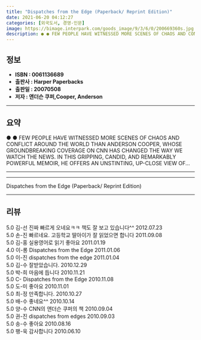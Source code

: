 ```yaml
---
title: "Dispatches from the Edge (Paperback/ Reprint Edition)"
date: 2021-06-20 04:12:27
categories: [외국도서, 경영-인문]
image: https://bimage.interpark.com/goods_image/9/3/6/0/200669360s.jpg
description: ● ● FEW PEOPLE HAVE WITNESSED MORE SCENES OF CHAOS AND CONFLICT AROUND THE WORLD THAN ANDERSON COOPER, WHOSE GROUNDBREAKING COVERAGE ON CNN HAS CHANGED THE WA
---
```


## **정보**

- **ISBN : 0061136689**
- **출판사 : Harper Paperbacks**
- **출판일 : 20070508**
- **저자 : 앤더슨 쿠퍼,Cooper, Anderson**

------



## **요약**

●  ●  FEW PEOPLE HAVE WITNESSED MORE SCENES OF CHAOS AND CONFLICT AROUND THE WORLD THAN ANDERSON COOPER, WHOSE GROUNDBREAKING COVERAGE ON CNN HAS CHANGED THE WAY WE WATCH THE NEWS. IN THIS GRIPPING, CANDID, AND REMARKABLY POWERFUL MEMOIR, HE OFFERS AN UNSTINTING, UP-CLOSE VIEW OF... 

------



------


Dispatches from the Edge (Paperback/ Reprint Edition) 

------


## **리뷰** 

5.0 김-선 진짜 빠르게 오네요ㅋㅋ 책도 잘 보고 있습니다^^ 2012.07.23 <br/>5.0 손-진 빠르네요. 고등학교 딸아이가 잘 읽었으면 합니다 2011.09.08 <br/>5.0 김-홍 실용영어로 읽기 좋아요 2011.01.19 <br/>4.0 이-롱 Dispatches from the Edge 2011.01.06 <br/>5.0 이-진 dispatches from the edge 2011.01.04 <br/>5.0 김-수 잘받았습니다. 2010.12.29 <br/>5.0 박-희 마음에 듭니다 2010.11.21 <br/>5.0 C- Dispatches from the Edge 2010.11.08 <br/>5.0 도-미 좋아요 2010.11.01 <br/>5.0 최-정 만족합니다. 2010.10.27 <br/>5.0 배-수 좋네요^^ 2010.10.14 <br/>5.0 양-수 CNN의 앤더슨 쿠퍼의 책 2010.09.04 <br/>5.0 권-진 dispatches from edges 2010.09.03 <br/>5.0 송-수 좋아요 2010.08.16 <br/>5.0 팽-욱 감사합니다 2010.06.10 <br/>